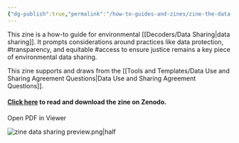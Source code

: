 ```yaml
---
{"dg-publish":true,"permalink":"/how-to-guides-and-zines/zine-the-data-we-own/","tags":["transparency","access"]}
---
```


This zine is a how-to guide for environmental [[Decoders/Data Sharing\|data sharing]]. It prompts considerations around practices like data protection, #transparency, and equitable #access to ensure justice remains a key piece of environmental data sharing.


This zine supports and draws from the [[Tools and Templates/Data Use and Sharing Agreement Questions\|Data Use and Sharing Agreement Questions]].


#### [Click here](https://zenodo.org/records/15285148) to read and download the zine on Zenodo.

<pdf-viewer-button data-zenodo-id="15285148">Open PDF in Viewer</pdf-viewer-button>

![zine data sharing preview.png|half](/img/user/Photos%20for%20Resource%20Library/zine%20data%20sharing%20preview.png)